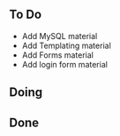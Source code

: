 ## To Do

- Add MySQL material
- Add Templating material
- Add Forms material
- Add login form material

## Doing


## Done

